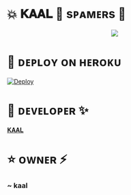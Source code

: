 # 💥 𝐊𝐀𝐀𝐋 💞 sᴘᴀᴍᴇʀs 💐

<p align="center">
  <img src="https://telegra.ph/file/f83154976190896c8f66a.jpg">
</p>


# 🚀 ᴅᴇᴘʟᴏʏ ᴏɴ ʜᴇʀᴏᴋᴜ 

[![Deploy](https://www.herokucdn.com/deploy/button.svg)](https://heroku.com/deploy)


# 🌸 ᴅᴇᴠᴇʟᴏᴘᴇʀ ✨

[𝐊𝐀𝐀𝐋](https://t.me/its_heaven_king) 


# ⭐ ᴏᴡɴᴇʀ ⚡


### ~ kaal
